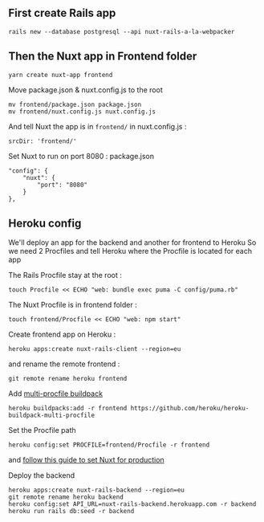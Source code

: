 ## First create Rails app

    rails new --database postgresql --api nuxt-rails-a-la-webpacker 

## Then the Nuxt app in Frontend folder

    yarn create nuxt-app frontend  

Move package.json & nuxt.config.js to the root

    mv frontend/package.json package.json  
    mv frontend/nuxt.config.js nuxt.config.js  

And tell Nuxt the app is in `frontend/` in nuxt.config.js :

    srcDir: 'frontend/'

Set Nuxt to run on port 8080 :
package.json

    "config": {  
        "nuxt": {  
    	    "port": "8080"  
        }  
    },

## Heroku config

We'll deploy an app for the backend and another for frontend to Heroku 
So we need 2 Procfiles and tell Heroku where the Procfile is located for each app

The Rails Procfile stay at the root :

    touch Procfile << ECHO "web: bundle exec puma -C config/puma.rb"  

The Nuxt Procfile is in frontend folder :

    touch frontend/Procfile << ECHO "web: npm start"  

Create frontend app on Heroku :

    heroku apps:create nuxt-rails-client --region=eu  

and rename the remote frontend :

    git remote rename heroku frontend  

Add [multi-procfile buildpack](https://github.com/heroku/heroku-buildpack-multi-procfile) 

    heroku buildpacks:add -r frontend https://github.com/heroku/heroku-buildpack-multi-procfile

Set the Procfile path 

    heroku config:set PROCFILE=frontend/Procfile -r frontend  

and [follow this guide to set Nuxt for production](https://nuxtjs.org/faq/heroku-deployment/)
  
Deploy the backend

    heroku apps:create nuxt-rails-backend --region=eu  
    git remote rename heroku backend  
    heroku config:set API_URL=nuxt-rails-backend.herokuapp.com -r backend  
    heroku run rails db:seed -r backend

